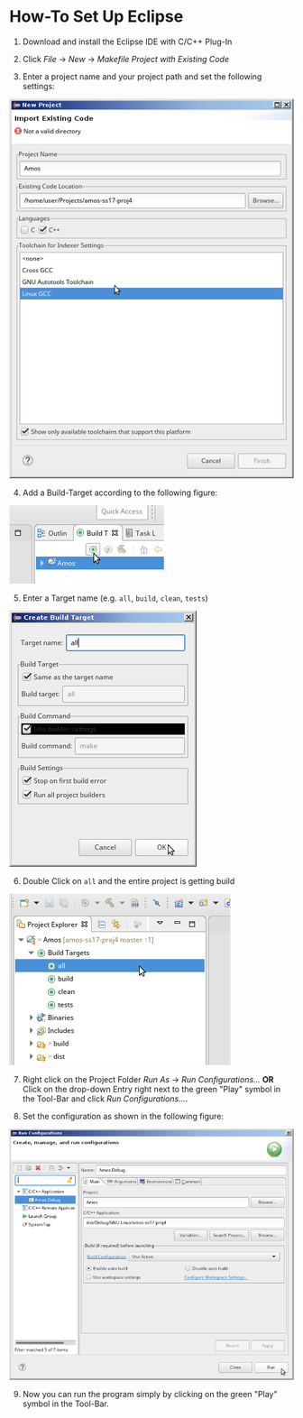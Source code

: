 # How-To Set Up Eclipse

1. Download and install the Eclipse IDE with C/C++ Plug-In

2. Click _File_ -> _New_ -> _Makefile Project with Existing Code_

3. Enter a project name and your project path and set the following settings:

![Step01](images/EclipseSetUp01.png)

4. Add a Build-Target according to the following figure:

![Step02](images/EclipseSetUp02.png)

5. Enter a Target name (e.g. `all`, `build`, `clean`, `tests`)

![Step03](images/EclipseSetUp03.png)

6. Double Click on `all` and the entire project is getting build

![Step04](images/EclipseSetUp04.png)

7. Right click on the Project Folder _Run As_ -> _Run Configurations..._ **OR** Click on the drop-down Entry right next to the green "Play" symbol in the Tool-Bar and click _Run Configurations..._.

8. Set the configuration as shown in the following figure:

![Step05](images/EclipseSetUp05.png)

9. Now you can run the program simply by clicking on the green "Play" symbol in the Tool-Bar.

